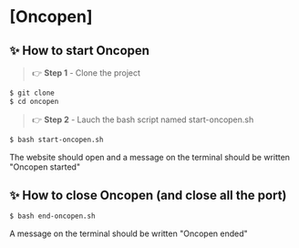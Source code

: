 # [Oncopen]

## ✨ How to start Oncopen

> 👉 **Step 1** - Clone the project

```bash
$ git clone
$ cd oncopen
```
> 👉 **Step 2** - Lauch the bash script named start-oncopen.sh

```bash
$ bash start-oncopen.sh
```

The website should open and a message on the terminal should be written "Oncopen started"


## ✨ How to close Oncopen (and close all the port)

```bash
$ bash end-oncopen.sh
```
A message on the terminal should be written "Oncopen ended"
